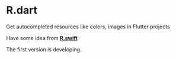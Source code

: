 # R.dart
Get autocompleted resources like colors, images in Flutter projects

Have some idea from [**R.swift**](https://github.com/mac-cain13/R.swift) 

The first version is developing. 
